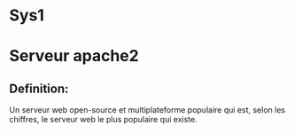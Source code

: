 # Sys1
# Serveur apache2
## Definition:
Un serveur web open-source et multiplateforme populaire qui est, selon les chiffres, le serveur web le plus populaire qui existe.


